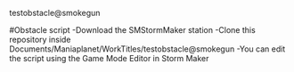 testobstacle@smokegun

#Obstacle script
-Download the SMStormMaker station
-Clone this repository inside Documents/Maniaplanet/WorkTitles/testobstacle@smokegun
-You can edit the script using the Game Mode Editor in Storm Maker